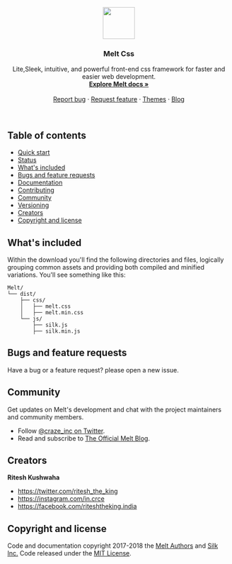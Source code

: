 <p align="center">
    <img src="https://image.flaticon.com/icons/svg/511/511139.svg" alt="" width=72 height=72>
 
  <h3 align="center">Melt Css</h3>

  <p align="center">
    Lite,Sleek, intuitive, and powerful front-end css framework for faster and easier web development.
    <br>
    <a href="http://getsilk.ga/docs/"><strong>Explore Melt docs »</strong></a>
    <br>
    <br>
    <a href="http://getsilk.ga/report">Report bug</a>
    ·
    <a href="http://getsilk.ga/req">Request feature</a>
    ·
    <a href="http://themes.getsilk.ga/">Themes</a>
    ·
    <a href="http://blog.getsilk.ga.com/">Blog</a>
  </p>
</p>

<br>

## Table of contents

- [Quick start](#quick-start)
- [Status](#status)
- [What's included](#whats-included)
- [Bugs and feature requests](#bugs-and-feature-requests)
- [Documentation](#documentation)
- [Contributing](#contributing)
- [Community](#community)
- [Versioning](#versioning)
- [Creators](#creators)
- [Copyright and license](#copyright-and-license)

## What's included

Within the download you'll find the following directories and files, logically grouping common assets and providing both compiled and minified variations. You'll see something like this:

```
Melt/
└── dist/
    ├── css/
    │   ├── melt.css
    │   ├── melt.min.css
    └── js/
        ├── silk.js
        ├── silk.min.js
```


## Bugs and feature requests

Have a bug or a feature request? please open a new issue.


## Community

Get updates on Melt's development and chat with the project maintainers and community members.

- Follow [@craze_inc on Twitter](https://twitter.com/craze_inc).
- Read and subscribe to [The Official Melt Blog](https://blog.getsilk.ga/).


## Creators

**Ritesh Kushwaha**

- <https://twitter.com/ritesh_the_king>
- <https://instagram.com/in.crce>
- <https://facebook.com/riteshtheking.india>

## Copyright and license

Code and documentation copyright 2017-2018 the [Melt Authors](https://github.com/riteshtheking/Melt/Authors) and [Silk Inc.](http://www.getsilk.ga) Code released under the [MIT License](https://github.com/riteshtheking/Melt/blob/master/LICENSE).
